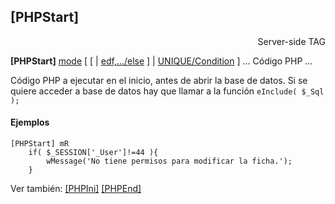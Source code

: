 ## [PHPStart]

<div align="right">Server-side TAG</div>

**[PHPStart]** [mode](tag_param_mode.md) [ [ | [edf,.../else](tag_param_edf_else.md) ] | [UNIQUE/Condition](tag_param_unique.md) ]
	...
	Código PHP
	...

Código PHP a ejecutar en el inicio, antes de abrir la base de datos.
Si se quiere acceder a base de datos hay que llamar a la función `eInclude( $_Sql );`

#### Ejemplos

```
[PHPStart] mR
	if( $_SESSION['_User']!=44 ){
		wMessage('No tiene permisos para modificar la ficha.');
	}
```

Ver también:
	[[PHPIni]](tag_phpini.md)
	[[PHPEnd]](tag_phpend.md)
